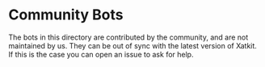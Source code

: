 # Community Bots

The bots in this directory are contributed by the community, and are not maintained by us. They can be out of sync with the latest version of Xatkit. If this is the case you can open an issue to ask for help.